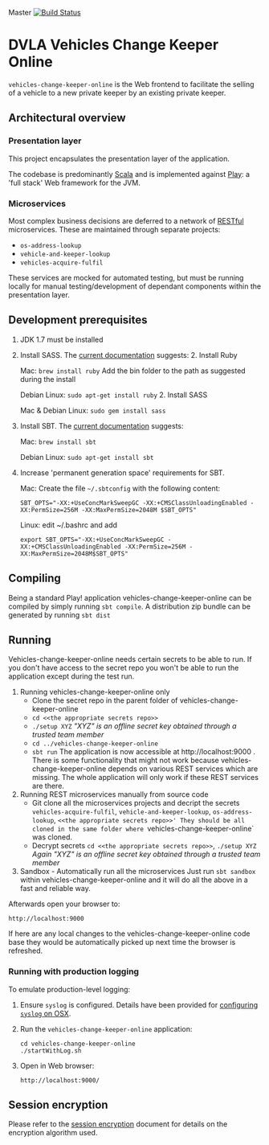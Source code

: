 Master [![Build Status](https://travis-ci.org/dvla/vehicles-change-keeper-online.svg?branch=master)](https://travis-ci.org/dvla/vehicles-change-keeper-online)

DVLA Vehicles Change Keeper Online
==================================

`vehicles-change-keeper-online` is the Web frontend to facilitate the selling of a vehicle to a new private keeper by an existing private keeper.

Architectural overview
----------------------

### Presentation layer

This project encapsulates the presentation layer of the application.

The codebase is predominantly [Scala][scala] and is implemented against [Play][play-framework]: a 'full stack' Web
framework for the JVM.

### Microservices

Most complex business decisions are deferred to a network of [RESTful][rest] microservices. These are maintained through
separate projects:

-   `os-address-lookup`
-   `vehicle-and-keeper-lookup`
-   `vehicles-acquire-fulfil`

These services are mocked for automated testing, but must be running locally for manual testing/development of dependant
components within the presentation layer.

Development prerequisites
-----------------------
1.  JDK 1.7 must be installed
1.  Install SASS. The [current documentation][install-sass] suggests:
    2. Install Ruby
    
       Mac: `brew install ruby` Add the bin folder to the path as suggested during the install

       Debian Linux: `sudo apt-get install ruby`
    2. Install SASS
    
       Mac & Debian Linux: `sudo gem install sass`

1.  Install SBT.  The [current documentation][install-sbt] suggests:

    Mac: `brew install sbt`
    
    Debian Linux: `sudo apt-get install sbt`

1.  Increase 'permanent generation space' requirements for SBT.

    Mac: Create the file `~/.sbtconfig` with the following content:

        SBT_OPTS="-XX:+UseConcMarkSweepGC -XX:+CMSClassUnloadingEnabled -XX:PermSize=256M -XX:MaxPermSize=2048M $SBT_OPTS"
        
    Linux: edit ~/.bashrc and add 
    
        export SBT_OPTS="-XX:+UseConcMarkSweepGC -XX:+CMSClassUnloadingEnabled -XX:PermSize=256M -XX:MaxPermSize=2048M$SBT_OPTS"
        
Compiling
---------
Being a standard Play! application vehicles-change-keeper-online can be compiled by simply running `sbt compile`. A distribution zip bundle can be generated by running `sbt dist`

Running
-------
Vehicles-change-keeper-online needs certain secrets to be able to run. If you don't have access to the secret repo you won't be able to run the application except during the test run.

1. Running vehicles-change-keeper-online only
    - Clone the secret repo in the parent folder of vehicles-change-keeper-online
    - `cd <<the appropriate secrets repo>>`
    - `./setup XYZ` *"XYZ" is an offline secret key obtained through a trusted team member*
    - `cd ../vehicles-change-keeper-online`
    - `sbt run`
    The application is now accessible at http://localhost:9000 . There is some functionality that might not work because vehicles-change-keeper-online depends on various REST services which are missing. The whole application will only work if these REST services are there.
2. Running  REST microservices manually from source code
    - Git clone all the microservices projects and decript the secrets `vehicles-acquire-fulfil`, `vehicle-and-keeper-lookup`, `os-address-lookup`, `<<the appropriate secrets repo>>' They should be all cloned in the same folder where `vehicles-change-keeper-online` was cloned.
    - Decrypt secrets `cd <<the appropriate secrets repo>>`, `./setup XYZ` *Again "XYZ" is an offline secret key obtained through a trusted team member*
3. Sandbox - Automatically run all the microservices
Just run ```sbt sandbox``` within vehicles-change-keeper-online and it will do all the above in a fast and reliable way. 

Afterwards open your browser to:

    http://localhost:9000

If here are any local changes to the vehicles-change-keeper-online code base they would be automatically picked up next time the browser is refreshed.


### Running with production logging

To emulate production-level logging:

1.  Ensure `syslog` is configured. Details have been provided for [configuring `syslog` on OSX][syslog-osx].

2.  Run the `vehicles-change-keeper-online` application:

        cd vehicles-change-keeper-online
        ./startWithLog.sh
        
3.  Open in Web browser:

        http://localhost:9000/


Session encryption
------------------

Please refer to the [session encryption][session-encryption] document for details on the encryption algorithm used.

[install-sass]: http://sass-lang.com/install "Install SASS"
[install-sbt]: http://www.scala-sbt.org/release/docs/Getting-Started/Setup.html#installing-sbt "Install SBT"
[rest]: https://www.ics.uci.edu/~fielding/pubs/dissertation/rest_arch_style.htm "REST"
[play-framework]: http://www.playframework.com/ "Play Framework"
[scala]: http://www.scala-lang.org/ "Scala Language"
[syslog-osx]: syslog-osx.md "Configuring syslog on OSX"
[session-encryption]: encrypted-session-state.md "Session Encryption"

